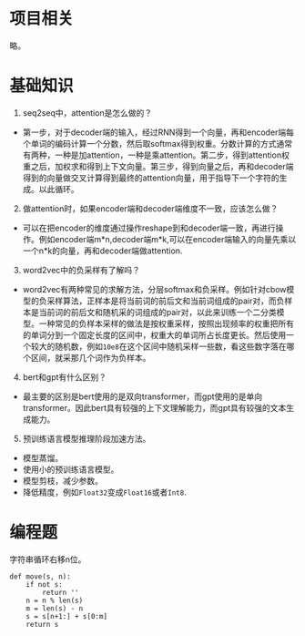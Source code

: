 # 项目相关
略。
# 基础知识
1. seq2seq中，attention是怎么做的？
- 第一步，对于decoder端的输入，经过RNN得到一个向量，再和encoder端每个单词的编码计算一个分数，然后取softmax得到权重。分数计算的方式通常有两种，一种是加attention，一种是乘attention。第二步，得到attention权重之后，加权求和得到上下文向量。第三步，得到向量之后，再和decoder端得到的向量做交叉计算得到最终的attention向量，用于指导下一个字符的生成。以此循环。
2. 做attention时，如果encoder端和decoder端维度不一致，应该怎么做？
- 可以在把encoder的维度通过操作reshape到和decoder端一致，再进行操作。例如encoder端m\*n,decoder端m\*k,可以在encoder端输入的向量先乘以一个n*k的向量，再和decoder端做attention. 
3. word2vec中的负采样有了解吗？
- word2vec有两种常见的求解方法，分层softmax和负采样。例如针对cbow模型的负采样算法，正样本是将当前词的前后文和当前词组成的pair对，而负样本是当前词的前后文和随机采的词组成的pair对，以此来训练一个二分类模型。一种常见的负样本采样的做法是按权重采样，按照出现频率的权重把所有的单词分到一个固定长度的区间中，权重大的单词所占长度更长。然后使用一个较大的随机数，例如`10e8`在这个区间中随机采样一些数，看这些数字落在哪个区间，就采那几个词作为负样本。
4. bert和gpt有什么区别？
- 最主要的区别是bert使用的是双向transformer，而gpt使用的是单向transformer。因此bert具有较强的上下文理解能力，而gpt具有较强的文本生成能力。
5. 预训练语言模型推理阶段加速方法。
- 模型蒸馏。
- 使用小的预训练语言模型。
- 模型剪枝，减少参数。
- 降低精度，例如`Float32`变成`Float16`或者`Int8`.

# 编程题
字符串循环右移n位。

```
def move(s, n):
    if not s:
        return ''
    n = n % len(s)
    m = len(s) - n
    s = s[n+1:] + s[0:m]
    return s
```
 